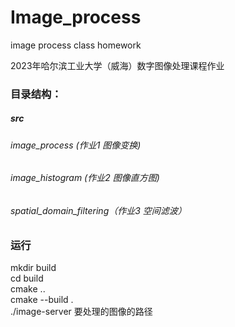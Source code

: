 # Image_process
image process class homework

2023年哈尔滨工业大学（威海）数字图像处理课程作业

### 目录结构：
##### src
###### image_process (作业1 图像变换)
###### image_histogram (作业2 图像直方图)
###### spatial_domain_filtering（作业3 空间滤波）

### 运行
mkdir build  
cd build  
cmake ..  
cmake --build .  
./image-server 要处理的图像的路径  
